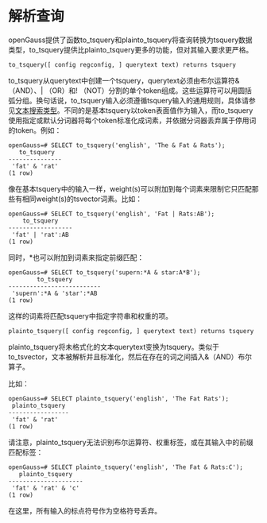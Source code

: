 # 解析查询<a name="ZH-CN_TOPIC_0289899876"></a>

openGauss提供了函数to\_tsquery和plainto\_tsquery将查询转换为tsquery数据类型，to\_tsquery提供比plainto\_tsquery更多的功能，但对其输入要求更严格。

```
to_tsquery([ config regconfig, ] querytext text) returns tsquery
```

to\_tsquery从querytext中创建一个tsquery，querytext必须由布尔运算符& （AND）、| （OR）和! （NOT）分割的单个token组成。这些运算符可以用圆括弧分组。换句话说，to\_tsquery输入必须遵循tsquery输入的通用规则，具体请参见[文本搜索类型](文本搜索类型.md)。不同的是基本tsquery以token表面值作为输入，而to\_tsquery使用指定或默认分词器将每个token标准化成词素，并依据分词器丢弃属于停用词的token。例如：

```
openGauss=# SELECT to_tsquery('english', 'The & Fat & Rats');
   to_tsquery   
---------------
 'fat' & 'rat'
(1 row)
```

像在基本tsquery中的输入一样，weight\(s\)可以附加到每个词素来限制它只匹配那些有相同weight\(s\)的tsvector词素。比如：

```
openGauss=# SELECT to_tsquery('english', 'Fat | Rats:AB');
    to_tsquery    
------------------
 'fat' | 'rat':AB
(1 row)
```

同时，\*也可以附加到词素来指定前缀匹配：

```
openGauss=# SELECT to_tsquery('supern:*A & star:A*B');
        to_tsquery        
--------------------------
 'supern':*A & 'star':*AB
(1 row)
```

这样的词素将匹配tsquery中指定字符串和权重的项。

```
plainto_tsquery([ config regconfig, ] querytext text) returns tsquery
```

plainto\_tsquery将未格式化的文本querytext变换为tsquery。类似于to\_tsvector，文本被解析并且标准化，然后在存在的词之间插入&（AND）布尔算子。

比如：

```
openGauss=# SELECT plainto_tsquery('english', 'The Fat Rats');
 plainto_tsquery 
-----------------
 'fat' & 'rat'
(1 row)
```

请注意，plainto\_tsquery无法识别布尔运算符、权重标签，或在其输入中的前缀匹配标签：

```
openGauss=# SELECT plainto_tsquery('english', 'The Fat & Rats:C');
   plainto_tsquery   
---------------------
 'fat' & 'rat' & 'c'
(1 row)
```

在这里，所有输入的标点符号作为空格符号丢弃。

